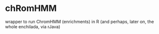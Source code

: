chRomHMM
========

wrapper to run ChromHMM (enrichments) in R (and perhaps, later on, the whole enchilada, via rJava)